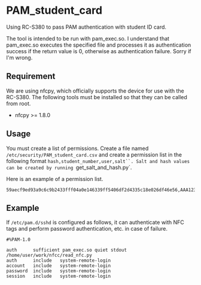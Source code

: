 # PAM_student_card
Using RC-S380 to pass PAM authentication with student ID card.

The tool is intended to be run with pam_exec.so.
I understand that pam_exec.so executes the specified file and processes it as authentication success if the return value is 0, otherwise as authentication failure. Sorry if I'm wrong.

## Requirement
We are using nfcpy, which officially supports the device for use with the RC-S380.
The following tools must be installed so that they can be called from root.
- nfcpy >= 1.8.0

## Usage
You must create a list of permissions.
Create a file named `/etc/security/PAM_student_card.csv` and create a permission list in the following format `hash,student_number,user,salt``.
Salt and hash values can be created by running `get_salt_and_hash.py`.

Here is an example of a permission list.
```
59aecf9ed93a9c6c9b2433fff04a0e146339ff5406df2d4335c18e026df46e56,AAA123BBB,sampleuser,bf0b3aa252b347615193dae6cef197d60559bb9964c09c10b17cac6342fdd5da
```

## Example
If `/etc/pam.d/sshd` is configured as follows, it can authenticate with NFC tags and perform password authentication, etc. in case of failure.
```
#%PAM-1.0

auth      sufficient pam_exec.so quiet stdout /home/user/work/nfcc/read_nfc.py
auth      include   system-remote-login
account   include   system-remote-login
password  include   system-remote-login
session   include   system-remote-login
```
